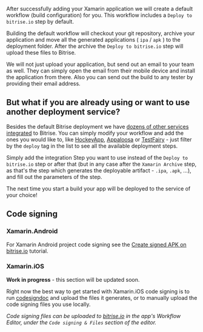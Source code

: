 <p>After successfully adding your Xamarin application we will create a default workflow (build configuration) for you.
This workflow includes a <code>Deploy to bitrise.io</code> step by default.</p>
<p>Building the default workflow will checkout your git repository,
archive your application and move all the generated applications ( <code>ipa</code> / <code>apk</code> ) to the deployment folder.
After the archive the <code>Deploy to bitrise.io</code> step will upload these files to Bitrise.</p>
<p>We will not just upload your application,
but send out an email to your team as well.
They can simply open the email from their mobile device and install the application from there.
Also you can send out the build to any tester by providing their email address.</p>
<h2>But what if you are already using or want to use another deployment service?</h2>
<p>Besides the default Bitrise deployment we have <a href="http://www.bitrise.io/integrations#?filter=deploy">dozens of other services integrated</a> to Bitrise.
You can simply modify your workflow and add the ones you would like to,
like <a href="http://hockeyapp.net/">HockeyApp</a>, <a href="/tutorials/deploy/publish-your-app-to-appaloosa/">Appaloosa</a>
or <a href="/tutorials/deploy/deploy-to-testfairy-with-bitrise/">TestFairy</a> -
just filter by the <code>deploy</code> tag in the list to see all the available deployment steps.</p>
<p>Simply add the integration Step you want to use instead of the <code>Deploy to bitrise.io</code> step or after that
(but in any case after the <code>Xamarin Archive</code> step, as that's the step which generates the
deployable artifact - <code>.ipa</code>, <code>.apk</code>, ...), and fill out the parameters of the step.</p>
<p>The next time you start a build your app will be deployed to the service of your choice!</p>
<h2>Code signing</h2>
<h3>Xamarin.Android</h3>
<p>For Xamarin Android project code signing see the <a href="/android/code-signing">Create signed APK on bitrise.io</a> tutorial.</p>
<h3>Xamarin.iOS</h3>
<p><strong>Work in progress</strong> - this section will be updated soon.</p>
<p>Right now the best way to get started with Xamarin.iOS code signing
is to run <a href="https://github.com/bitrise-tools/codesigndoc#one-liner">codesigndoc</a>
and upload the files it generates, or to manually upload the code signing
files you use locally.</p>
<p><em>Code signing files can be uploaded to <a href="https://www.bitrise.io">bitrise.io</a>
in the app's Workflow Editor, under the <code>Code signing &amp; Files</code> section of the editor.</em></p>
